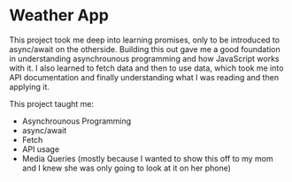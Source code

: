 # Weather App

This project took me deep into learning promises, only to be introduced to async/await on the otherside. Building this out gave me a good foundation in understanding asynchrounous programming and how JavaScript works with it.  I also learned to fetch data and then to use data, which took me into API documentation and finally understanding what I was reading and then applying it. 

This project taught me:
- Asynchrounous Programming
- async/await
- Fetch
- API usage
- Media Queries (mostly because I wanted to show this off to my mom and I knew she was only going to look at it on her phone)
